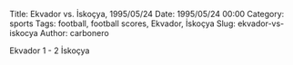 Title: Ekvador vs. İskoçya, 1995/05/24
Date: 1995/05/24 00:00
Category: sports
Tags: football, football scores, Ekvador, İskoçya
Slug: ekvador-vs-iskocya
Author: carbonero


Ekvador 1 - 2 İskoçya
